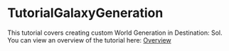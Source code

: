 # TutorialGalaxyGeneration

This tutorial covers creating custom World Generation in Destination: Sol. You can view an overview of the tutorial here: [Overview](tutorial/)